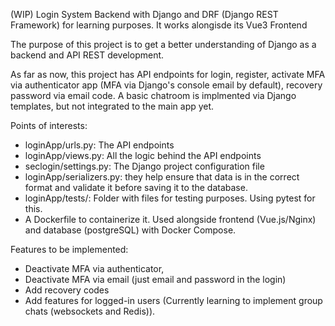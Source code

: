 (WIP) Login System Backend with Django and DRF (Django REST Framework) for learning purposes. It works alongisde its Vue3 Frontend

The purpose of this project is to get a better understanding of Django as a backend and API REST development.

As far as now, this project has API endpoints for login, register, activate MFA via authenticator app (MFA via Django's console email by default), recovery password via email code. A basic chatroom is implmented via Django templates, but not integrated to the main app yet. 

Points of interests:
- loginApp/urls.py: The API endpoints 
- loginApp/views.py: All the logic behind the API endpoints
- seclogin/settings.py: The Django project configuration file
- loginApp/serializers.py: they help ensure that data is in the correct format and validate it before saving it to the database.
- loginApp/tests/: Folder with files for testing purposes. Using pytest for this.
- A Dockerfile to containerize it. Used alongside frontend (Vue.js/Nginx) and database (postgreSQL) with Docker Compose. 

Features to be implemented: 
- Deactivate MFA via authenticator,
- Deactivate MFA via email (just email and password in the login)
- Add recovery codes
- Add features for logged-in users (Currently learning to implement group chats (websockets and Redis)).
